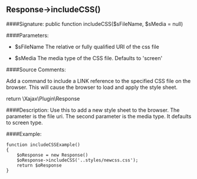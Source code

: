 ## Response->includeCSS()

####Signature: public function includeCSS($sFileName, $sMedia = null)

####Parameters:

* $sFileName The relative or fully qualified URI of the css file

* $sMedia The media type of the CSS file. Defaults to 'screen' 




####Source Comments:

Add a command to include a LINK reference to the specified CSS file on the browser.
This will cause the browser to load and apply the style sheet.

return \Xajax\Plugin\Response

####Description:
Use this to add a new style sheet to the browser. The parameter is the file uri.
The second parameter is the media type. It defaults to screen type.

####Example:
```
function includeCSSExample()
{
    $oResponse = new Response()
    $oResponse->includeCSS('..styles/newcss.css');
    return $oResponse
}
```